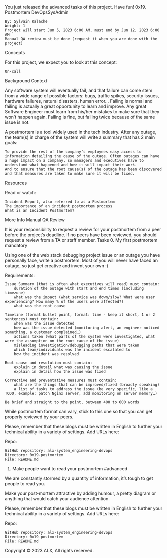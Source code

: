 

You just released the advanced tasks of this project. Have fun!
0x19. Postmortem
DevOpsSysAdmin

    By: Sylvain Kalache
    Weight: 1
    Project will start Jun 5, 2023 6:00 AM, must end by Jun 12, 2023 6:00 AM
    Manual QA review must be done (request it when you are done with the project)

Concepts

For this project, we expect you to look at this concept:

    On-call

Background Context

Any software system will eventually fail, and that failure can come stem from a wide range of possible factors: bugs, traffic spikes, security issues, hardware failures, natural disasters, human error… Failing is normal and failing is actually a great opportunity to learn and improve. Any great Software Engineer must learn from his/her mistakes to make sure that they won’t happen again. Failing is fine, but failing twice because of the same issue is not.

A postmortem is a tool widely used in the tech industry. After any outage, the team(s) in charge of the system will write a summary that has 2 main goals:

    To provide the rest of the company’s employees easy access to information detailing the cause of the outage. Often outages can have a huge impact on a company, so managers and executives have to understand what happened and how it will impact their work.
    And to ensure that the root cause(s) of the outage has been discovered and that measures are taken to make sure it will be fixed.

Resources

Read or watch:

    Incident Report, also referred to as a Postmortem
    The importance of an incident postmortem process
    What is an Incident Postmortem?

More Info
Manual QA Review

It is your responsibility to request a review for your postmortem from a peer before the project’s deadline. If no peers have been reviewed, you should request a review from a TA or staff member.
Tasks
0. My first postmortem
mandatory

Using one of the web stack debugging project issue or an outage you have personally face, write a postmortem. Most of you will never have faced an outage, so just get creative and invent your own :)

Requirements:

    Issue Summary (that is often what executives will read) must contain:
        duration of the outage with start and end times (including timezone)
        what was the impact (what service was down/slow? What were user experiencing? How many % of the users were affected?)
        what was the root cause

    Timeline (format bullet point, format: time - keep it short, 1 or 2 sentences) must contain:
        when was the issue detected
        how was the issue detected (monitoring alert, an engineer noticed something, a customer complained…)
        actions taken (what parts of the system were investigated, what were the assumption on the root cause of the issue)
        misleading investigation/debugging paths that were taken
        which team/individuals was the incident escalated to
        how the incident was resolved

    Root cause and resolution must contain:
        explain in detail what was causing the issue
        explain in detail how the issue was fixed

    Corrective and preventative measures must contain:
        what are the things that can be improved/fixed (broadly speaking)
        a list of tasks to address the issue (be very specific, like a TODO, example: patch Nginx server, add monitoring on server memory…)

    Be brief and straight to the point, between 400 to 600 words

While postmortem format can vary, stick to this one so that you can get properly reviewed by your peers.

Please, remember that these blogs must be written in English to further your technical ability in a variety of settings.
Add URLs here:

Repo:

    GitHub repository: alx-system_engineering-devops
    Directory: 0x19-postmortem
    File: README.md

1. Make people want to read your postmortem
#advanced

We are constantly stormed by a quantity of information, it’s tough to get people to read you.

Make your post-mortem attractive by adding humour, a pretty diagram or anything that would catch your audience attention.

Please, remember that these blogs must be written in English to further your technical ability in a variety of settings.
Add URLs here:

Repo:

    GitHub repository: alx-system_engineering-devops
    Directory: 0x19-postmortem
    File: README.md

Copyright © 2023 ALX, All rights reserved.
